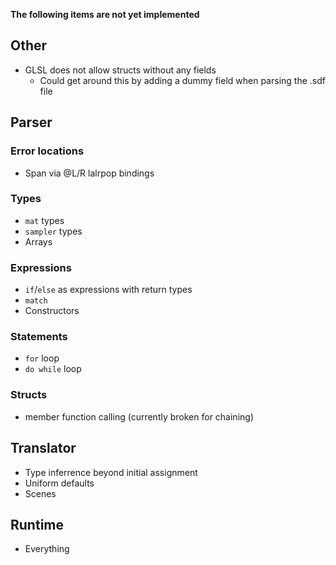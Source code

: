 **The following items are not yet implemented**

## Other
- GLSL does not allow structs without any fields
  - Could get around this by adding a dummy field when parsing the .sdf file

## **Parser**
### Error locations
- Span via @L/R lalrpop bindings
### Types
- `mat` types
- `sampler` types
- Arrays
### Expressions
- `if`/`else` as expressions with return types
- `match`
- Constructors
### Statements
- `for` loop  
- `do while` loop
### Structs
- member function calling (currently broken for chaining)

## **Translator**
- Type inferrence beyond initial assignment
- Uniform defaults
- Scenes

## **Runtime**
- Everything